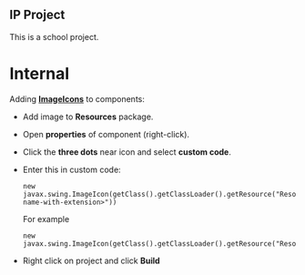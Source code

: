 ## IP Project

 This is a school project.

# Internal
Adding <u><b>ImageIcons</b></u> to components:  

  * Add image to <b>Resources</b> package.  

  * Open <b>properties</b> of component (right-click).  

  * Click the <b>three dots</b> near icon and select <b>custom code</b>.  

  * Enter this in custom code:  

        new javax.swing.ImageIcon(getClass().getClassLoader().getResource("Resources/<image-name-with-extension>")) 
    
     For example 
 
        new javax.swing.ImageIcon(getClass().getClassLoader().getResource("Resources/Billing_background.jpg"))  
    
   
  * Right click on project and click <b>Build</b>
